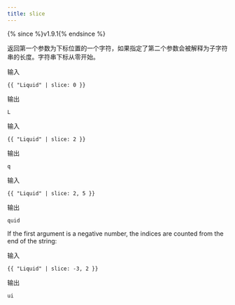 ```yaml
---
title: slice
---
```


{% since %}v1.9.1{% endsince %}

返回第一个参数为下标位置的一个字符，如果指定了第二个参数会被解释为子字符串的长度。字符串下标从零开始。

输入
```liquid
{{ "Liquid" | slice: 0 }}
```

输出
```text
L
```

输入
```liquid
{{ "Liquid" | slice: 2 }}
```

输出
```text
q
```

输入
```liquid
{{ "Liquid" | slice: 2, 5 }}
```

输出
```text
quid
```

If the first argument is a negative number, the indices are counted from the end of the string:

输入
```liquid
{{ "Liquid" | slice: -3, 2 }}
```

输出
```text
ui
```
